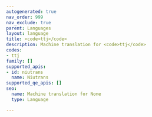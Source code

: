 ```yaml
---
autogenerated: true
nav_order: 999
nav_exclude: true
parent: Languages
layout: language
title: <code>ttj</code>
description: Machine translation for <code>ttj</code>
codes:
- ttj
family: []
supported_apis:
- id: niutrans
  name: Niutrans
supported_qe_apis: []
seo:
  name: Machine translation for None
  type: Language

---
```


